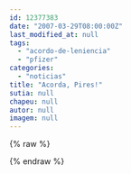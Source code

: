 ```yaml
---
id: 12377383
date: "2007-03-29T08:00:00Z"
last_modified_at: null
tags:
  - "acordo-de-leniencia"
  - "pfizer"
categories:
  - "noticias"
title: "Acorda, Pires!"
sutia: null
chapeu: null
autor: null
imagem: null
---
```

{% raw %}
<p> </p>
{% endraw %}